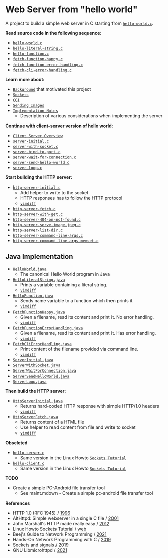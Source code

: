 # Web Server from "hello world"
A project to build a simple web server in C starting from [`hello-world.c`](txt/hello-world.c.txt).


**Read source code in the following sequence:**

- [`hello-world.c`](txt/hello-world.c.txt)
- [`hello-literal-string.c`](txt/hello-literal-string.c.txt)
- [`hello-function.c`](txt/hello-function.c.txt)
- [`fetch-function-happy.c`](txt/fetch-function-happy.c.txt)
- [`fetch-function-error-handling.c`](txt/fetch-function-error-handling.c.txt)
- [`fetch-cli-error-handling.c`](txt/fetch-cli-error-handling.c.txt)

**Learn more about:**

- [`Background`](background.md) that motivated this project
- [`Sockets`](learn-about-sockets.md)
- [`CGI`](learn-about-cgi.md)
- [`Sending Images`](learn-about-sending-images.md)
- [`Implementation Notes`](implementation-notes.md)
    - Description of various considerations when implementing the server

**Continue with client-server version of hello world:**

- [`Client Server Overview`](hello-client-server-overview.md)
- [`server-initial.c`](txt/server-initial.c.txt)
- [`server-with-socket.c`](txt/server-with-socket.c.txt)
- [`server-bind-to-port.c`](txt/server-bind-to-port.c.txt)
- [`server-wait-for-connection.c`](txt/server-wait-for-connection.c.txt)
- [`server-send-hello-world.c`](txt/server-send-hello-world.c.txt)
- [`server-loop.c`](txt/server-loop.c.txt)

**Start building the HTTP server:**

- [`http-server-initial.c`](txt/http-server-initial.c.txt)
    - Add helper to write to the socket
    - HTTP responses has to follow the HTTP protocol
    - [`vimdiff`](img/vimdiff-hello-server-initial_server-loop.png)
- [`http-server-fetch.c`](txt/http-server-fetch.c.txt)
- [`http-server-with-get.c`](txt/http-server-with-get.c.txt)
- [`http-server-404-on-not-found.c`](txt/http-server-404-on-not-found.c.txt)
- [`http-server-serve-image-jpeg.c`](txt/http-server-serve-image-jpeg.c.txt)
- [`http-server-list-dir.c`](txt/http-server-list-dir.c.txt)
- [`http-server-command-line-args.c`](txt/http-server-command-line-args.c.txt)
- [`http-server-command-line-args-memset.c`](txt/http-server-command-line-args-memset.c.txt)


## Java Implementation

- [`HelloWorld.java`](java/HelloWorld.java)
    - The canonical Hello World program in Java
- [`HelloLiteralString.java`](java/HelloLiteralString.java)
    - Prints a variable containing a literal string.
    - [`vimdiff`](img/vimdiff-HelloWorld-HelloLiteralString.png)
- [`HelloFunction.java`](java/HelloFunction.java)
    - Sends name variable to a function which then prints it.
    - [`vimdiff`](img/vimdiff-HelloLiteralString-HelloFunction.png)
- [`FetchFunctionHappy.java`](java/FetchFunctionHappy.java)
    - Given a filename, read its content and print it. No error handling.
    - [`vimdiff`](img/vimdiff-HelloFunction-FetchFunctionHappy.png)
- [`FetchFunctionErrorHandling.java`](java/FetchFunctionErrorHandling.java)
    - Given a filename, read its content and print it. Has error handling.
    - [`vimdiff`](img/vimdiff-FetchFunctionHappy-FetchFunctionErrorHandling.png)
- [`FetchCliErrorHandling.java`](java/FetchCliErrorHandling.java)
    - Print content of the filename provided via command line.
    - [`vimdiff`](img/vimdiff-FetchFunctionErrorHandling-FetchCliErrorHandling.png)
- [`ServerInitial.java`](java/ServerInitial.java)
- [`ServerWithSocket.java`](java/ServerWithSocket.java)
- [`ServerWaitForConnection.java`](java/ServerWaitForConnection.java)
- [`ServerSendHelloWorld.java`](java/ServerSendHelloWorld.java)
- [`ServerLoop.java`](java/ServerLoop.java)

**Then build the HTTP server:**

- [`HttpServerInitial.java`](java/HttpServerInitial.java)
    - Returns hard-coded HTTP response with simple HTTP/1.0 headers
    - [`vimdiff`](img/vimdiff-ServerLoop-HttpServerInitial.png)
- [`HttpServerFetch.java`](java/HttpServerFetch.java)
    - Returns content of a HTML file
    - Use helper to read content from file and write to socket
    - [`vimdiff`](img/vimdiff-HttpServerInitial-HttpServerFetch.png)


**Obseleted**

- [`hello-server.c`](txt/hello-server.c.txt)
    - Same version in the Linux Howto [`Sockets Tutorial`](https://www.linuxhowtos.org/C_C++/socket.htm)
- [`hello-client.c`](txt/hello-client.c.txt)
    - Same version in the Linux Howto [`Sockets Tutorial`](https://www.linuxhowtos.org/C_C++/socket.htm)

**TODO**

- Create a simple PC-Android file transfer tool
    - See maint.mdown - Create a simple pc-android file transfer tool


**References**

- HTTP 1.0 (RFC 1945) / [1996](https://datatracker.ietf.org/doc/html/rfc1945)
- AltHttpd: Simple webserver in a single C file / [2001](https://sqlite.org/althttpd/doc/trunk/althttpd.md)
- John Marshall's HTTP made really easy / [2012](https://jmarshall.com/easy/http/)
- Linux Howto Sockets Tutorial / [web](https://www.linuxhowtos.org/C_C++/socket.htm)
- Beej's Guide to Network Programming / [2021](http://www.beej.us/guide/bgnet/)
- Hands-On Network Programming with C / [2019](https://github.com/codeplea/Hands-On-Network-Programming-with-C)
- Sockets and signals / [2019](https://opensource.com/article/19/4/interprocess-communication-linux-networking)
- GNU Libmicrohttpd / [2021](http://www.gnu.org/software/libmicrohttpd/)

